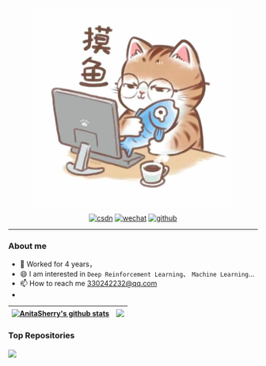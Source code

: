 <p align="center"><a href="https://github.com/AnitaSherry"><img width="80%" alt="Hello, Welcome to my page!" src="./assets/loaf-on-a-job.jpg" /></a></p>


<p align="center">
  <a href="https://blog.csdn.net/weixin_46398647?type=blog"><img  width="100px" src="https://img.shields.io/badge/csdn-AnitaSherry-orange?logo=SparkPost&csdn=AnitaSherry" alt="csdn"/></a>
  <a href="./assets/wechat.jpg"><img width="100px" src="https://img.shields.io/badge/wechat-AnitaSherry-brightgreen?logo=WeChat&wechat=AnitaSherry" alt="wechat"/></a>
    <a href="https://github.com/AnitaSherry"><img width="100px" src="https://img.shields.io/badge/github-AnitaSherry-blueviolet?logo=Github&github=AnitaSherry" alt="github"/></a>
 </p>

---

### About me

- 📝 Worked for 4 years，
- 😄 I am interested in `Deep Reinforcement Learning`、 `Machine Learning`...
- 📫 How to reach me 330242232@qq.com
- 



| <a href="https://github.com/AnitaSherry"><img align="center" src="https://github-readme-stats.vercel.app/api?username=AnitaSherry&show_icons=true&include_all_commits=true&theme=buefy&hide_border=true&cache_seconds=3600" alt="AnitaSherry's github stats" /></a> | <a href="https://github.com/AnitaSherry"><img align="center" src="https://github-readme-stats.vercel.app/api/top-langs/?username=AnitaSherry&layout=compact&theme=buefy&hide_border=true&cache_seconds=3600" /></a> |
| ------------- | ------------- |

### Top Repositories



<a href="https://github.com/AnitaSherry/search_by_Image">
  <img align="center" src="https://github-readme-stats.vercel.app/api/pin/?username=AnitaSherry&repo=search_by_Image&theme=buefy" />
</a>

<!--
**AnitaSherry/AnitaSherry** is a ✨ _special_ ✨ repository because its `README.md` (this file) appears on your GitHub profile.

Here are some ideas to get you started:

- 🔭 I’m currently working on ...
- 🌱 I’m currently learning ...
- 👯 I’m looking to collaborate on ...
- 🤔 I’m looking for help with ...
- 💬 Ask me about ...
- 📫 How to reach me: ...
- 😄 Pronouns: ...
- ⚡ Fun fact: ...
-->

